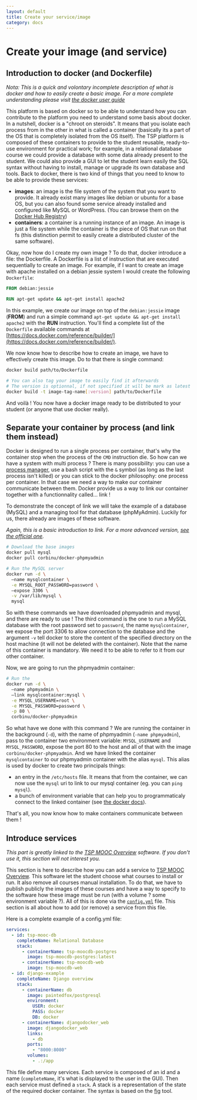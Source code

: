 ```yaml
---
layout: default
title: Create your service/image
category: docs
---
```


# Create your image (and service)

## Introduction to docker (and Dockerfile)

_Nota: This is a quick and volontary incomplete description of what is docker and
how to easily create a basic image. For a more complete understanding please visit
[the docker user guide](https://docs.docker.com/userguide/)_

This platform is based on docker so to be able to understand how you can contribute
to the platform you need to understand some basis about docker.
In a nutshell, docker is a "chroot on steroids". It means that you isolate each
process from in the other in what is called a container (basically its a part of
the OS that is completely isolated from the OS itself).
The TSP platform is composed of these containers to provide to the student reusable,
ready-to-use environment for practical work; for example, in a relational database
course we could provide a database with some data already present to the student.
We could also provide a GUI to let the student learn easily the SQL syntax without
having to install, manage or upgrade its own database and tools.
Back to docker, there is two kind of things that you need to know to be able to
provide these services:

* **images**: an image is the file system of the system that you want to provide.
  It already exist many images like debian or ubuntu for a base OS, but you can
  also found some service already installed and configured like MySQL or WordPress.
  (You can browse them on the [Docker Hub Registry](https://registry.hub.docker.com/))
* **containers**: a container is a running instance of an image. An image is just
  a file system while the container is the piece of OS that run on that fs (this
  distinction permit to easily create a distributed cluster of the same software).

Okay, now how do I create my own image ? To do that, docker introduce a file: the
Dockerfile.
A Dockerfile is a list of instruction that are executed sequentially to create
an image. For example, if I want to create an image with apache installed on a
debian jessie system I would create the following `Dockerfile`:

```Dockerfile
FROM debian:jessie

RUN apt-get update && apt-get install apache2
```

In this example, we create our image on top of the `debian:jessie` image (**FROM**)
and run a simple command `apt-get update && apt-get install apache2` with the
**RUN** instruction. You'll find a complete list of the `Dockerfile` available
commands at [https://docs.docker.com/reference/builder/](https://docs.docker.com/reference/builder/).

We now know how to describe how to create an image, we have to effectively create
this image. Do to that there is single command:

```sh
docker build path/to/Dockerfile

# You can also tag your image to easily find it afterwards
# The version is optionnal, if not specified it will be mark as latest
docker build -t image-tag-name[:version] path/to/Dockerfile
```

And voilà ! You now have a docker image ready to be distributed to your student
(or anyone that use docker really).

## Separate your container by process (and link them instead)

Docker is designed to run a single process per container, that's why the container
stop when the process of the `CMD` instruction die. So how can we have a system
with multi process ? There is many possibility: you can use a [process manager](http://ddollar.github.io/foreman/),
use a bash script with the `&` symbol (as long as the last process isn't killed)
or you can stick to the docker philosophy: one process per container. In that
case we need a way to make our container communicate between them. Docker provide
us a way to link our container together with a functionnality called… link !

To demonstrate the concept of link we will take the example of a database (MySQL)
and a managing tool for that database (phpMyAdmin). Luckily for us, there already
are images of these software.

_Again, this is a basic introduction to link. For a more advanced version,
[see the official one](https://docs.docker.com/userguide/dockerlinks/)._

```sh
# Download the base images
docker pull mysql
docker pull corbinu/docker-phpmyadmin

# Run the MySQL server
docker run -d \
  –name mysqlcontainer \
  -e MYSQL_ROOT_PASSWORD=password \
  –expose 3306 \
  -v /var/lib/mysql \
  mysql
```

So with these commands we have downloaded phpmyadmin and mysql, and there are
ready to use ! The third command is the one to run a MySQL database with the root
password set to `password`, the name `mysqlcontainer`, we expose the port 3306 to allow
connection to the database and the argument `-v` tell docker to store the content
of the specified directory on the host machine (it will not be deleted with the
container).
Note that the name of this container is mandatory. We need it to be able to refer
to it from our other container.

Now, we are going to run the phpmyadmin container:

```sh
# Run the
docker run -d \
  –name phpmyadmin \
  –link mysqlcontainer:mysql \
  -e MYSQL_USERNAME=root \
  -e MYSQL_PASSWORD=password \
  -p 80 \
  corbinu/docker-phpmyadmin
```

So what have we done with this command ? We are running the container in the
background (`-d`), with the name of phpmyadmin (`-name phpmyadmin`), pass to the
container two environment variable: `MYSQL_USERNAME` and `MYSQL_PASSWORD`, expose
the port 80 to the host and all of that with the image `corbinu/docker-phpmyadmin`.
And we have linked the container `mysqlcontainer` to our phpmyadmin container with
the alias `mysql`. This alias is used by docker to create two principals things:

* an entry in the `/etc/hosts` file. It means that from the container, we can now
  use the `mysql` uri to link to our mysql container (eg. you can `ping mysql`).
* a bunch of environment variable that can help you to programmaticaly connect to
  the linked container (see [the docker docs](https://docs.docker.com/userguide/dockerlinks/#environment-variables)).

That's all, you now know how to make containers communicate between them !

## Introduce services

_This part is greatly linked to the [TSP MOOC Overview](https://github.com/pfe-asr-2014/tsp-mooc-overview)
software. If you don't use it, this section will not interest you._

This section is here to describe how you can add a service to [TSP MOOC Overview](https://github.com/pfe-asr-2014/tsp-mooc-overview).
This software let the student choose what courses to install or run. It also remove
all courses manual installation. To do that, we have to publish publicly the
images of these courses and have a way to specify to the software how these image
must be run (with a volume ? some environment variable ?). All of this is done
via the [`config.yml`](https://github.com/pfe-asr-2014/tsp-mooc-overview/blob/master/config.yml)
file. This section is all about how to add (or remove) a service from this file.

Here is a complete example of a config.yml file:

```yaml
services:
  - id: tsp-mooc-db
    completeName: Relational Database
    stack:
      - containerName: tsp-moocdb-postgres
        image: tsp-moocdb-postgres:latest
      - containerName: tsp-moocdb-web
        image: tsp-moocdb-web
  - id: django-example
    completeName: Django overview
    stack:
      - containerName: db
        image: paintedfox/postgresql
        environment:
          USER: docker
          PASS: docker
          DB: docker
      - containerName: djangodocker_web
        image: djangodocker_web
        links:
          - db
        ports:
          - "8000:8080"
        volumes:
          - .:/app
```

This file define many services. Each service is composed of an id and a name
(`completeName`, it's what is displayed to the user in the GUI). Then each
service must defined a `stack`. A stack is a representation of the state of the
required docker container. The syntax is based on the [fig](http://www.fig.sh) tool.
